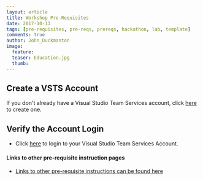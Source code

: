 ```yaml
---
layout: article
title: Workshop Pre-Requisites
date: 2017-10-13
tags: [pre-requisites, pre-reqs, prereqs, hackathon, lab, template]
comments: true
author: John_Duckmanton
image:
  feature: 
  teaser: Education.jpg
  thumb: 
---
```


## Create a VSTS Account

If you don't already have a Visual Studio Team Services account, click [here](https://www.visualstudio.com/en-gb/docs/setup-admin/team-services/sign-up-for-visual-studio-team-services) to create one.

## Verify the Account Login

* Click [here](https://app.vsaex.visualstudio.com/) to login to your Visual Studio Team Services Account.

#### Links to other pre-requisite instruction pages
 
* [Links to other pre-requisite instructions can be found here](../../prereqs)

